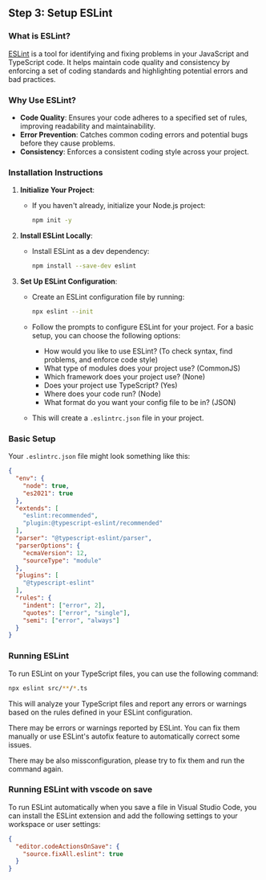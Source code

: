 ## Step 3: Setup ESLint

### What is ESLint?

[ESLint](https://eslint.org/) is a tool for identifying and fixing problems in your JavaScript and TypeScript code. It helps maintain code quality and consistency by enforcing a set of coding standards and highlighting potential errors and bad practices.

### Why Use ESLint?

- **Code Quality**: Ensures your code adheres to a specified set of rules, improving readability and maintainability.
- **Error Prevention**: Catches common coding errors and potential bugs before they cause problems.
- **Consistency**: Enforces a consistent coding style across your project.

### Installation Instructions

1. **Initialize Your Project**:
   - If you haven't already, initialize your Node.js project:
     ```sh
     npm init -y
     ```

2. **Install ESLint Locally**:
   - Install ESLint as a dev dependency:
     ```sh
     npm install --save-dev eslint
     ```

3. **Set Up ESLint Configuration**:
   - Create an ESLint configuration file by running:
     ```sh
     npx eslint --init
     ```

   - Follow the prompts to configure ESLint for your project. For a basic setup, you can choose the following options:
     - How would you like to use ESLint? (To check syntax, find problems, and enforce code style)
     - What type of modules does your project use? (CommonJS)
     - Which framework does your project use? (None)
     - Does your project use TypeScript? (Yes)
     - Where does your code run? (Node)
     - What format do you want your config file to be in? (JSON)

   - This will create a `.eslintrc.json` file in your project.

### Basic Setup

Your `.eslintrc.json` file might look something like this:

```json
{
  "env": {
    "node": true,
    "es2021": true
  },
  "extends": [
    "eslint:recommended",
    "plugin:@typescript-eslint/recommended"
  ],
  "parser": "@typescript-eslint/parser",
  "parserOptions": {
    "ecmaVersion": 12,
    "sourceType": "module"
  },
  "plugins": [
    "@typescript-eslint"
  ],
  "rules": {
    "indent": ["error", 2],
    "quotes": ["error", "single"],
    "semi": ["error", "always"]
  }
}
```

### Running ESLint

To run ESLint on your TypeScript files, you can use the following command:

```sh
npx eslint src/**/*.ts
```

This will analyze your TypeScript files and report any errors or warnings based on the rules defined in your ESLint configuration.

There may be errors or warnings reported by ESLint. You can fix them manually or use ESLint's autofix feature to automatically correct some issues.

There may be also missconfiguration, please try to fix them and run the command again.

### Running ESLint with vscode on save

To run ESLint automatically when you save a file in Visual Studio Code, you can install the ESLint extension and add the following settings to your workspace or user settings:

```json
{
  "editor.codeActionsOnSave": {
    "source.fixAll.eslint": true
  }
}
```